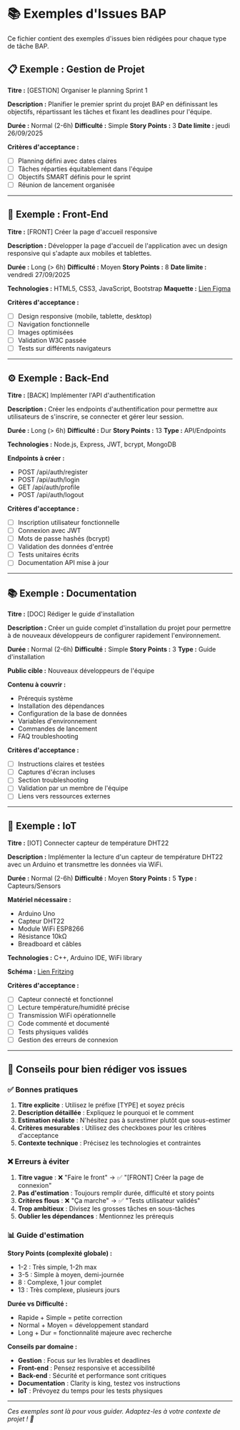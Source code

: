 # 📚 Exemples d'Issues BAP

Ce fichier contient des exemples d'issues bien rédigées pour chaque type de tâche BAP.

## 📋 Exemple : Gestion de Projet

**Titre :** [GESTION] Organiser le planning Sprint 1

**Description :**
Planifier le premier sprint du projet BAP en définissant les objectifs, répartissant les tâches et fixant les deadlines pour l'équipe.

**Durée :** Normal (2-6h)
**Difficulté :** Simple
**Story Points :** 3
**Date limite :** jeudi 26/09/2025

**Critères d'acceptance :**
- [ ] Planning défini avec dates claires
- [ ] Tâches réparties équitablement dans l'équipe
- [ ] Objectifs SMART définis pour le sprint
- [ ] Réunion de lancement organisée

---

## 🎨 Exemple : Front-End

**Titre :** [FRONT] Créer la page d'accueil responsive

**Description :**
Développer la page d'accueil de l'application avec un design responsive qui s'adapte aux mobiles et tablettes.

**Durée :** Long (> 6h)
**Difficulté :** Moyen
**Story Points :** 8
**Date limite :** vendredi 27/09/2025

**Technologies :** HTML5, CSS3, JavaScript, Bootstrap
**Maquette :** [Lien Figma](https://figma.com/exemple)

**Critères d'acceptance :**
- [ ] Design responsive (mobile, tablette, desktop)
- [ ] Navigation fonctionnelle
- [ ] Images optimisées
- [ ] Validation W3C passée
- [ ] Tests sur différents navigateurs

---

## ⚙️ Exemple : Back-End

**Titre :** [BACK] Implémenter l'API d'authentification

**Description :**
Créer les endpoints d'authentification pour permettre aux utilisateurs de s'inscrire, se connecter et gérer leur session.

**Durée :** Long (> 6h)
**Difficulté :** Dur
**Story Points :** 13
**Type :** API/Endpoints

**Technologies :** Node.js, Express, JWT, bcrypt, MongoDB

**Endpoints à créer :**
- POST /api/auth/register
- POST /api/auth/login
- GET /api/auth/profile
- POST /api/auth/logout

**Critères d'acceptance :**
- [ ] Inscription utilisateur fonctionnelle
- [ ] Connexion avec JWT
- [ ] Mots de passe hashés (bcrypt)
- [ ] Validation des données d'entrée
- [ ] Tests unitaires écrits
- [ ] Documentation API mise à jour

---

## 📚 Exemple : Documentation

**Titre :** [DOC] Rédiger le guide d'installation

**Description :**
Créer un guide complet d'installation du projet pour permettre à de nouveaux développeurs de configurer rapidement l'environnement.

**Durée :** Normal (2-6h)
**Difficulté :** Simple
**Story Points :** 3
**Type :** Guide d'installation

**Public cible :** Nouveaux développeurs de l'équipe

**Contenu à couvrir :**
- Prérequis système
- Installation des dépendances
- Configuration de la base de données
- Variables d'environnement
- Commandes de lancement
- FAQ troubleshooting

**Critères d'acceptance :**
- [ ] Instructions claires et testées
- [ ] Captures d'écran incluses
- [ ] Section troubleshooting
- [ ] Validation par un membre de l'équipe
- [ ] Liens vers ressources externes

---

## 🔌 Exemple : IoT

**Titre :** [IOT] Connecter capteur de température DHT22

**Description :**
Implémenter la lecture d'un capteur de température DHT22 avec un Arduino et transmettre les données via WiFi.

**Durée :** Normal (2-6h)
**Difficulté :** Moyen
**Story Points :** 5
**Type :** Capteurs/Sensors

**Matériel nécessaire :**
- Arduino Uno
- Capteur DHT22
- Module WiFi ESP8266
- Résistance 10kΩ
- Breadboard et câbles

**Technologies :** C++, Arduino IDE, WiFi library

**Schéma :** [Lien Fritzing](https://fritzing.org/exemple)

**Critères d'acceptance :**
- [ ] Capteur connecté et fonctionnel
- [ ] Lecture température/humidité précise
- [ ] Transmission WiFi opérationnelle
- [ ] Code commenté et documenté
- [ ] Tests physiques validés
- [ ] Gestion des erreurs de connexion

---

## 🎯 Conseils pour bien rédiger vos issues

### ✅ Bonnes pratiques

1. **Titre explicite** : Utilisez le préfixe [TYPE] et soyez précis
2. **Description détaillée** : Expliquez le pourquoi et le comment
3. **Estimation réaliste** : N'hésitez pas à surestimer plutôt que sous-estimer
4. **Critères mesurables** : Utilisez des checkboxes pour les critères d'acceptance
5. **Contexte technique** : Précisez les technologies et contraintes

### ❌ Erreurs à éviter

1. **Titre vague** : ❌ "Faire le front" → ✅ "[FRONT] Créer la page de connexion"
2. **Pas d'estimation** : Toujours remplir durée, difficulté et story points
3. **Critères flous** : ❌ "Ça marche" → ✅ "Tests utilisateur validés"
4. **Trop ambitieux** : Divisez les grosses tâches en sous-tâches
5. **Oublier les dépendances** : Mentionnez les prérequis

### 📊 Guide d'estimation

**Story Points (complexité globale) :**
- 1-2 : Très simple, 1-2h max
- 3-5 : Simple à moyen, demi-journée
- 8 : Complexe, 1 jour complet
- 13 : Très complexe, plusieurs jours

**Durée vs Difficulté :**
- Rapide + Simple = petite correction
- Normal + Moyen = développement standard
- Long + Dur = fonctionnalité majeure avec recherche

**Conseils par domaine :**
- **Gestion** : Focus sur les livrables et deadlines
- **Front-end** : Pensez responsive et accessibilité
- **Back-end** : Sécurité et performance sont critiques
- **Documentation** : Clarity is king, testez vos instructions
- **IoT** : Prévoyez du temps pour les tests physiques

---

*Ces exemples sont là pour vous guider. Adaptez-les à votre contexte de projet ! 🚀*